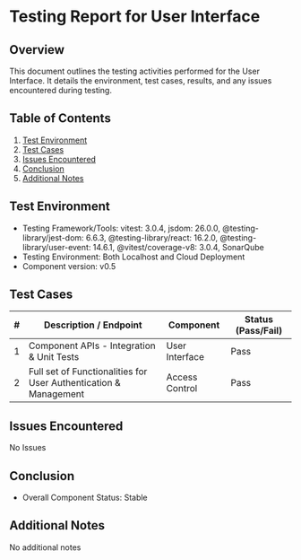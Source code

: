 # Testing Report for User Interface

## Overview

This document outlines the testing activities performed for the User Interface. It details the environment, test cases, results, and any issues encountered during testing.


## Table of Contents

1. [Test Environment](#test-environment)
2. [Test Cases](#test-cases)
3. [Issues Encountered](#issues-encountered)
4. [Conclusion](#conclusion)
5. [Additional Notes](#additional-notes)

## Test Environment

- Testing Framework/Tools: vitest: 3.0.4,
jsdom: 26.0.0,
@testing-library/jest-dom: 6.6.3,
@testing-library/react: 16.2.0,
@testing-library/user-event: 14.6.1,
@vitest/coverage-v8: 3.0.4, SonarQube
- Testing Environment: Both Localhost and Cloud Deployment
- Component version: v0.5


## Test Cases

| # | Description / Endpoint | Component | Status (Pass/Fail) | 
| -------------- | -- | -- | -- | 
| 1 | Component APIs - Integration & Unit Tests | User Interface | Pass
| 2 | Full set of Functionalities for User Authentication & Management | Access Control | Pass |


## Issues Encountered

No Issues


## Conclusion
- Overall Component Status: Stable



## Additional Notes

No additional notes
